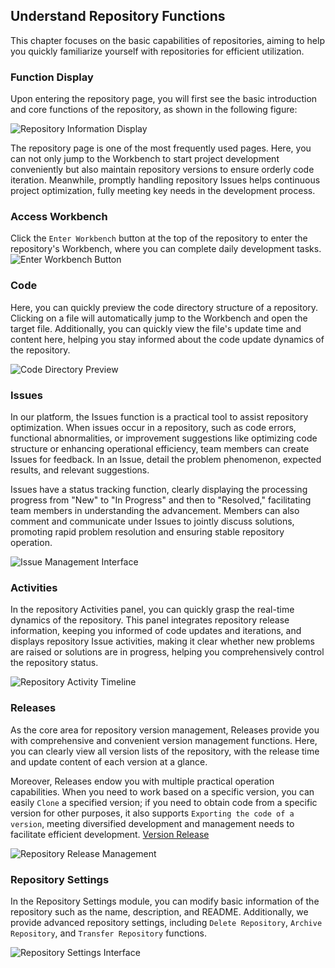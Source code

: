 ## Understand Repository Functions

This chapter focuses on the basic capabilities of repositories, aiming to help you quickly familiarize yourself with repositories for efficient utilization.

### Function Display

Upon entering the repository page, you will first see the basic introduction and core functions of the repository, as shown in the following figure:

![Repository Information Display](/portal/rep-info.png)

The repository page is one of the most frequently used pages. Here, you can not only jump to the Workbench to start project development conveniently but also maintain repository versions to ensure orderly code iteration. Meanwhile, promptly handling repository Issues helps continuous project optimization, fully meeting key needs in the development process.

### Access Workbench

Click the `Enter Workbench` button at the top of the repository to enter the repository's Workbench, where you can complete daily development tasks.  
![Enter Workbench Button](/portal/rep-info3.png)

### Code

Here, you can quickly preview the code directory structure of a repository. Clicking on a file will automatically jump to the Workbench and open the target file. Additionally, you can quickly view the file's update time and content here, helping you stay informed about the code update dynamics of the repository.

![Code Directory Preview](/portal/rep-info2.png)

### Issues

In our platform, the Issues function is a practical tool to assist repository optimization. When issues occur in a repository, such as code errors, functional abnormalities, or improvement suggestions like optimizing code structure or enhancing operational efficiency, team members can create Issues for feedback. In an Issue, detail the problem phenomenon, expected results, and relevant suggestions.

Issues have a status tracking function, clearly displaying the processing progress from "New" to "In Progress" and then to "Resolved," facilitating team members in understanding the advancement. Members can also comment and communicate under Issues to jointly discuss solutions, promoting rapid problem resolution and ensuring stable repository operation.

![Issue Management Interface](/portal/rep-info4.png)

### Activities

In the repository Activities panel, you can quickly grasp the real-time dynamics of the repository. This panel integrates repository release information, keeping you informed of code updates and iterations, and displays repository Issue activities, making it clear whether new problems are raised or solutions are in progress, helping you comprehensively control the repository status.

![Repository Activity Timeline](/portal/rep-info5.png)

### Releases

As the core area for repository version management, Releases provide you with comprehensive and convenient version management functions. Here, you can clearly view all version lists of the repository, with the release time and update content of each version at a glance.

Moreover, Releases endow you with multiple practical operation capabilities. When you need to work based on a specific version, you can easily `Clone` a specified version; if you need to obtain code from a specific version for other purposes, it also supports `Exporting the code of a version`, meeting diversified development and management needs to facilitate efficient development. [Version Release](/portal/rep-version)

![Repository Release Management](/portal/rep-info6.png)

### Repository Settings

In the Repository Settings module, you can modify basic information of the repository such as the name, description, and README. Additionally, we provide advanced repository settings, including `Delete Repository`, `Archive Repository`, and `Transfer Repository` functions.

![Repository Settings Interface](/portal/rep-info7.png)
